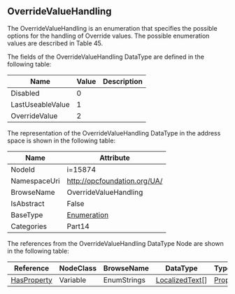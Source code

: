 <!-- datatype -->
## OverrideValueHandling
The OverrideValueHandling is an enumeration that specifies the possible options for the handling of Override values. The possible enumeration values are described in Table 45.  
<!-- end of description -->
The fields of the OverrideValueHandling DataType are defined in the following table:  

|Name|Value| Description|
|---|---|---|
|Disabled|0||
|LastUseableValue|1||
|OverrideValue|2||

The representation of the OverrideValueHandling DataType in the address space is shown in the following table:  

|Name|Attribute|
|---|---|
|NodeId|i=15874|
|NamespaceUri|http://opcfoundation.org/UA/|
|BrowseName|OverrideValueHandling|
|IsAbstract|False|
|BaseType|[Enumeration](../../../Part3/DataTypes/Enumeration/readme.md)|
|Categories|Part14|

The references from the OverrideValueHandling DataType Node are shown in the following table:  

|Reference|NodeClass|BrowseName|DataType|TypeDefinition|ModellingRule|
|---|---|---|---|---|---|
|[HasProperty](../../../Part3/ReferenceTypes/HasProperty/readme.md)|Variable|EnumStrings|[LocalizedText](../../../Part3/DataTypes/LocalizedText/readme.md)[]|[PropertyType](../../Part5/VariableTypes/PropertyType/readme.md)|[Mandatory](../../Objects/Mandatory/readme.md)|

